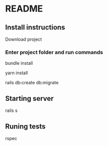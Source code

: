 # README

## Install instructions
Download project

### Enter project folder and run commands
bundle install

yarn install

rails db:create db:migrate

## Starting server
rails s

## Runing tests
rspec